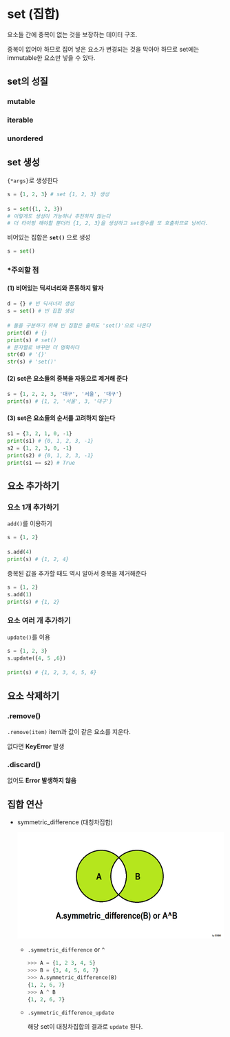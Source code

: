 # set (집합)

요소들 간에 중복이 없는 것을 보장하는 데이터 구조.

중복이 없어야 하므로 집어 넣은 요소가 변경되는 것을 막아야 하므로 set에는 immutable한 요소만 넣을 수 있다.

## set의 성질

### mutable

### iterable

### unordered

## set 생성

`{*args}`로 생성한다

```python
s = {1, 2, 3} # set {1, 2, 3} 생성

s = set({1, 2, 3})
# 이렇게도 생성이 가능하나 추천하지 않는다
# 더 타이핑 해야할 뿐더러 {1, 2, 3}을 생성하고 set함수를 또 호출하므로 낭비다.
```

비어있는 집합은 **`set()`** 으로 생성

```python
s = set()
```

### *주의할 점

#### (1) 비어있는 딕셔너리와 혼동하지 말자

```python
d = {} # 빈 딕셔너리 생성
s = set() # 빈 집합 생성

# 둘을 구분하기 위해 빈 집합은 출력도 'set()'으로 나온다
print(d) # {}
print(s) # set()
# 문자열로 바꾸면 더 명확하다
str(d) # '{}'
str(s) # 'set()'
```

#### (2) set은 요소들의 중복을 자동으로 제거해 준다

```python
s = {1, 2, 2, 3, '대구', '서울', '대구'}
print(s) # {1, 2, '서울', 3, '대구'}
```

#### (3) set은 요소들의 순서를 고려하지 않는다

```python
s1 = {3, 2, 1, 0, -1}
print(s1) # {0, 1, 2, 3, -1}
s2 = {1, 2, 3, 0, -1}
print(s2) # {0, 1, 2, 3, -1}
print(s1 == s2) # True
```

## 요소 추가하기

### 요소 1개 추가하기

`add()`를 이용하기

```python
s = {1, 2}

s.add(4)
print(s) # {1, 2, 4}
```

중복된 값을 추가할 때도 역시 알아서 중복을 제거해준다

```python
s = {1, 2}
s.add(1)
print(s) # {1, 2}
```

### 요소 여러 개 추가하기

`update()`를 이용

```python
s = {1, 2, 3}
s.update({4, 5 ,6})

print(s) # {1, 2, 3, 4, 5, 6}
```

## 요소 삭제하기

### .remove()

`.remove(item)` item과 값이 같은 요소를 지운다.

없다면 **KeyError** 발생

### .discard()

없어도 **Error 발생하지 않음**

## 집합 연산

- symmetric_difference (대칭차집합)

  ![img](set.assets/1437912471-534f33cf60-AB.png)

  - `.symmetric_difference` or `^`

      ```python
      >>> A = {1, 2 3, 4, 5}
      >>> B = {3, 4, 5, 6, 7}
      >>> A.symmetric_difference(B)
      {1, 2, 6, 7}
      >>> A ^ B
      {1, 2, 6, 7}
      ```

  - `.symmetric_difference_update`

    해당 set이 대칭차집합의 결과로 `update` 된다.

    


